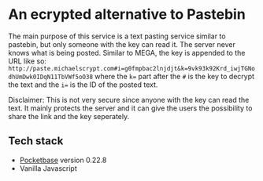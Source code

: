 # An ecrypted alternative to Pastebin

The main purpose of this service is a text pasting service similar to pastebin, but only someone with the key can read it. The server never knows what is being posted.
Similar to MEGA, the key is appended to the URL like so: `http://paste.michaelscrypt.com#i=g0fmpbac2lnjdjt&k=9vk93k92Krd_iwjTGNodhUmDwk0IDqN11TbVWf5oO38` where the `k=` part after the `#` is the key to decrypt the text and the `i=` is the ID of the posted text. 

Disclaimer: This is not very secure since anyone with the key can read the text. It mainly protects the server and it can give the users the possibility to share the link and the key seperately.

## Tech stack
 - [Pocketbase](https://pocketbase.io) version 0.22.8
 - Vanilla Javascript
